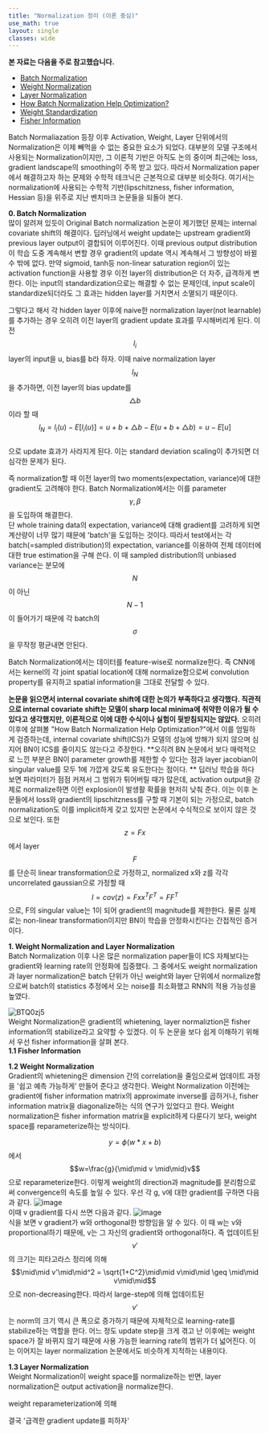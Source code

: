 ```yaml
---
title: "Normalization 정리 (이론 중심)"
use_math: true
layout: single
classes: wide
---  
```

  
  
**본 자료는 다음을 주로 참고했습니다.**  
- [Batch Normalization](https://arxiv.org/pdf/1502.03167.pdf) 
- [Weight Normalization](https://papers.nips.cc/paper/6114-weight-normalization-a-simple-reparameterization-to-accelerate-training-of-deep-neural-networks.pdf)
- [Layer Normalization](https://arxiv.org/pdf/1607.06450.pdf)
- [How Batch Normalization Help Optimization?](https://arxiv.org/pdf/1805.11604.pdf)
- [Weight Standardization](https://arxiv.org/pdf/1903.10520.pdf)
- [Fisher Information](https://web.stanford.edu/class/stats311/Lectures/lec-09.pdf) 
  
  
Batch Normaliazation 등장 이후 Activation, Weight, Layer 단위에서의 Normalization은 이제 빼먹을 수 없는 중요한 요소가 되었다. 
대부분의 모델 구조에서 사용되는 Normalization이지만, 그 이론적 기반은 아직도 논의 중이며 
최근에는 loss, gradient landscape의 smoothing이 주목 받고 있다. 
따라서 Normalization paper에서 해결하고자 하는 문제와 수학적 테크닉은 근본적으로 대부분 비슷하다. 
여기서는 normalization에 사용되는 수학적 기반(lipschitzness, fisher information, Hessian 등)을 위주로 지난 벤치마크 논문들을 되돌아 본다. 
  
**0. Batch Normalization**  
많이 알려져 있듯이 Original Batch normalization 논문이 제기했던 문제는 internal covariate shift의 해결이다. 
딥러닝에서 weight update는 upstream gradient와 previous layer output이 결합되어 이루어진다. 
이때 previous output distribution이 학습 도중 계속해서 변할 경우 gradient의 update 역시 계속해서 그 방향성이 바뀔 수 밖에 없다. 
만약 sigmoid, tanh등 non-linear saturation region이 있는 activation function을 사용할 경우 이전 layer의 distribution은 
더 자주, 급격하게 변한다. 이는 input의 standardization으로는 해결할 수 없는 문제인데, input scale이 standardize되더라도 그 효과는 
hidden layer를 거치면서 소멸되기 때문이다. 
  
  
그렇다고 해서 각 hidden layer 이후에 naive한 normalization layer(not learnable)를 추가하는 경우 
오히려 이전 layer의 gradient update 효과를 무시해버리게 된다. 이전 $$l_i$$ layer의 input을 u, bias를 b라 하자. 
이때 naive normalization layer $$l_N$$을 추가하면, 이전 layer의 bias update를 $$\triangle b$$이라 할 때 
$$l_N = l_i(u) - E[l_i(u)] = u + b + \triangle b - E(u + b + \triangle b) = u - E[u]$$  
으로 update 효과가 사라지게 된다. 
이는 standard deviation scaling이 추가되면 더 심각한 문제가 된다. 
  
즉 normalization할 때 이전 layer의 two moments(expectation, variance)에 대한 gradient도 고려해야 한다. 
Batch Normalization에서는 이를 parameter $$\gamma, \beta$$을 도입하여 해결한다.   
단 whole training data의 expectation, variance에 대해 gradient를 고려하게 되면 계산량이 너무 많기 때문에 'batch'을 도입하는 것이다. 
따라서 test에서는 각 batch(=sampled distribution)의 expectation, variance를 이용하여 전체 데이터에 대한 true estimation을 구해 쓴다. 
이 때 sampled distribution의 unbiased variance는 분모에 $$N$$이 아닌 $$N-1$$이 들어가기 때문에 각 batch의 $$\sigma$$을 무작정 평균내면 안된다. 
  
Batch Normalization에서는 데이터를 feature-wise로 normalize한다. 즉 CNN에서는 kernel의 각 joint spatial location에 대해 normalize함으로써 convolution property를 유지하고 spatial information을 그대로 전달할 수 있다. 
  
**논문을 읽으면서 internal covariate shift에 대한 논의가 부족하다고 생각했다. 직관적으로 internal covariate shift는 모델이 sharp local minima에 취약한 이유가 될 수 있다고 생각했지만, 이론적으로 이에 대한 수식이나 실험이 뒷받침되지는 않았다.** 오히려 이후에 살펴볼 "How Batch Normalization Help Optimization?"에서 이를 엄밀하게 검증하는데, internal covariate shift(ICS)가 모델의 성능에 방해가 되지 않으며 심지어 BN이 ICS를 줄이지도 않는다고 주장한다. **오히려 BN 논문에서 보다 매력적으로 느낀 부분은 BN이 parameter growth를 제한할 수 있다는 점과 
layer jacobian이 singular value를 모두 1에 가깝게 갖도록 유도한다는 점이다. **
딥러닝 학습을 하다 보면 파라미터가 점점 커져서 그 범위가 튀어버릴 때가 많은데, activation output을 강제로 normalize하면 이런 explosion이 발생활 확률을 현저히 낮춰 준다. 이는 이후 논문들에서 loss와 gradient의 lipschitzness를 구할 때 기본이 되는 가정으로, batch normalization도 이를 implicit하게 갖고 있지만 논문에서 수식적으로 보이지 않은 것으로 보인다. 
또한 $$z=Fx$$에서 layer $$F$$를 단순히 linear transformation으로 가정하고, normalized x와 z를 각각 uncorrelated gaussian으로 가정할 때 $$I = cov(z) = Fxx^{T}F^{T} = FF^T$$으로, F의 singular value는 1이 되어 gradient의 magnitude를 제한한다. 물론 실제로는 non-linear transformation이지만 BN이 학습을 안정화시킨다는 간접적인 증거이다.  
  
  
**1. Weight Normalization and Layer Normalization**  
Batch Normalization 이후 나온 많은 normalization paper들이 ICS 자체보다는 gradient와 learning rate의 안정화에 집중했다. 그 중에서도 weight normalization과 layer normalization은 batch 단위가 아닌 weight와 layer 단위에서 normalize함으로써 batch의 statistics 추정에서 오는 noise를 최소화했고 RNN의 적용 가능성을 높였다. 
  
![BTQ0zj5](https://user-images.githubusercontent.com/46081019/60778673-dc8bbd80-a172-11e9-8c88-1afeeb4c5fcc.png)  
Weight Normalization은 gradient의 whietening, layer normaliztion은 fisher information의 stabilize라고 요약할 수 있겠다. 
이 두 논문을 보다 쉽게 이해하기 위해서 우선 fisher information을 살펴 본다.   
**1.1 Fisher Information**  

**1.2 Weight Normalization**  
Gradient의 whietening은 dimension 간의 correlation을 줄임으로써 업데이트 과정을 '쉽고 예측 가능하게' 만들어 준다고 생각한다. 
Weight Normalization 이전에는 gradient에 fisher information matrix의 approximate inverse를 곱하거나, fisher information matrix을 diagonalize하는 식의 연구가 있었다고 한다. Weight normalization은 fisher information matrix을 explicit하게 다룬다기 보다, weight space를 reparameterize하는 방식이다. 
  
$$y=\phi(w*x+b)$$에서 $$w=\frac{g}{\mid\mid v \mid\mid}v$$으로 reparameterize한다. 이렇게 weight의 direction과 magnitude를 분리함으로써 convergence의 속도를 높일 수 있다. 우선 각 g, v에 대한 gradient를 구하면 다음과 같다. 
![image](https://user-images.githubusercontent.com/46081019/60780608-2330e600-a17a-11e9-8853-ce07a74398c8.png)  
이때 v gradient를 다시 쓰면 다음과 같다. 
![image](https://user-images.githubusercontent.com/46081019/60780632-3c399700-a17a-11e9-872c-ec87afdf26ef.png)  
식을 보면 v gradient가 w와 orthogonal한 방향임을 알 수 있다. 이 때 w는 v와 proportional하기 때문에, v는 그 자신의 gradient와 orthogonal하다. 즉 업데이트된 $$v'$$의 크기는 피타고라스 정리에 의해 $$\mid\mid v'\mid\mid^2 = \sqrt{1+C^2}\mid\mid v\mid\mid \geq \mid\mid v\mid\mid$$으로 non-decreasing한다. 따라서 large-step에 의해 업데이트된 $$v'$$는 norm의 크기 역시 큰 폭으로 증가하기 때문에 자체적으로 learning-rate를 stabilize하는 역할을 한다. 어느 정도 update step을 크게 겪고 난 이후에는 weight space가 잘 바뀌지 않기 때문에 사용 가능한 learning rate의 범위가 더 넓어진다. 이는 이어지는 layer normalization 논문에서도 비슷하게 지적하는 내용이다.   
  
**1.3 Layer Normalization**  
Weight Normalization이 weight space를 normalize하는 반면, layer normalization은 output activation을 normalize한다. 


weight reparameterization에 의해 


결국 '급격한 gradient update를 피하자'


